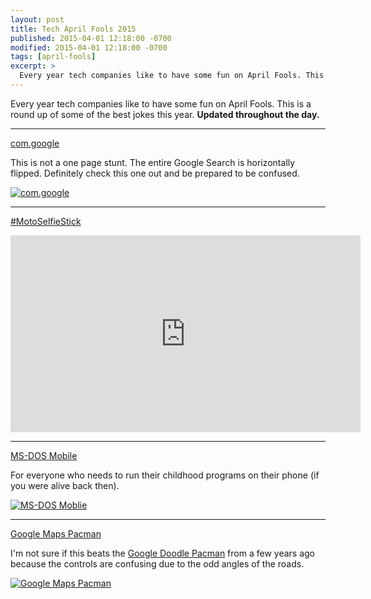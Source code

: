 ```yaml
---
layout: post
title: Tech April Fools 2015
published: 2015-04-01 12:18:00 -0700
modified: 2015-04-01 12:18:00 -0700
tags: [april-fools]
excerpt: >
  Every year tech companies like to have some fun on April Fools. This is a round up of some of the best jokes this year.
---
```

Every year tech companies like to have some fun on April Fools. This is a round up of some of the best jokes this year. **Updated throughout the day.**

<hr/>

[com.google](https://com.google)

This is not a one page stunt. The entire Google Search is horizontally flipped. Definitely check this one out and be prepared to be confused.

<a href="https://com.google"><img class="img-responsive" src="{{ site.url }}/img/posts/tech-april-fools-2015/com.google.png" alt="com.google"/></a>

<hr/>

[#MotoSelfieStick](https://www.youtube.com/watch?v=584qPWzfhHY)
<div class="videoWrapper">
  <iframe width="560" height="315" src="https://www.youtube.com/embed/584qPWzfhHY" frameborder="0" allowfullscreen></iframe>
</div>

<hr/>

[MS-DOS Mobile](http://lumiaconversations.microsoft.com/2015/04/01/microsoft-launches-ms-dos-mobile/)

For everyone who needs to run their childhood programs on their phone (if you were alive back then).

<a href="https://maps.google.com"><img class="img-responsive" src="{{ site.url }}/img/posts/tech-april-fools-2015/msdos-mobile.jpg" alt="MS-DOS Moblie"/></a>

<hr/>

[Google Maps Pacman](https://maps.google.com)

I'm not sure if this beats the [Google Doodle Pacman](https://www.google.com/search?q=google%20doodle%20pacman) from a few years ago because the controls are confusing due to the odd angles of the roads.

<a href="https://maps.google.com"><img class="img-responsive" src="{{ site.url }}/img/posts/tech-april-fools-2015/pacman.png" alt="Google Maps Pacman"/></a>